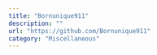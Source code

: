 ```yaml
---
title: "Bornunique911"
description: ""
url: "https://github.com/Bornunique911"
category: "Miscellaneous"
---
```

